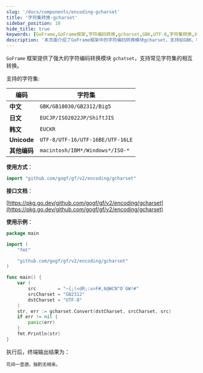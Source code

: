 ```yaml
---
slug: '/docs/components/encoding-gcharset'
title: '字符集转换-gcharset'
sidebar_position: 10
hide_title: true
keywords: [GoFrame,GoFrame框架,字符编码转换,gcharset,GBK,UTF-8,字符集转换,编码转换模块,中文字符集,程序示例]
description: '本页面介绍了GoFrame框架中的字符编码转换模块gcharset，支持如GBK、UTF-8等常见字符集的转换，为开发者提供了灵活的字符集兼容性。通过导入相关包，开发者可以实现不同字符集之间的转换，从而满足多语言、多地区用户的需求，提升应用程序的国际化与本地化能力。'
---
```


`GoFrame` 框架提供了强大的字符编码转换模块 `gchatset`，支持常见字符集的相互转换。

支持的字符集:

| 编码 | 字符集 |
| --- | --- |
| **中文** | `GBK/GB18030/GB2312/Big5` |
| **日文** | `EUCJP/ISO2022JP/ShiftJIS` |
| **韩文** | `EUCKR` |
| **Unicode** | `UTF-8/UTF-16/UTF-16BE/UTF-16LE` |
| **其他编码** | `macintosh/IBM*/Windows*/ISO-*` |

**使用方式**：

```go
import "github.com/gogf/gf/v2/encoding/gcharset"
```

**接口文档**：

[https://pkg.go.dev/github.com/gogf/gf/v2/encoding/gcharset](https://pkg.go.dev/github.com/gogf/gf/v2/encoding/gcharset)

**使用示例**：

```go
package main

import (
    "fmt"

    "github.com/gogf/gf/v2/encoding/gcharset"
)

func main() {
    var (
        src        = "~{;(<dR;:x>F#,6@WCN^O`GW!#"
        srcCharset = "GB2312"
        dstCharset = "UTF-8"
    )
    str, err := gcharset.Convert(dstCharset, srcCharset, src)
    if err != nil {
        panic(err)
    }
    fmt.Println(str)
}
```

执行后，终端输出结果为：

```
花间一壶酒，独酌无相亲。
```